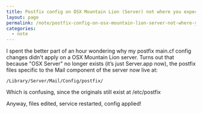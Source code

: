 ```yaml
---
title: Postfix config on OSX Mountain Lion (Server) not where you expect
layout: page
permalink: /note/postfix-config-on-osx-mountain-lion-server-not-where-you-expect/
categories:
  - note
---
```

I spent the better part of an hour wondering why my postfix main.cf config changes didn't apply on a OSX Mountain Lion server. Turns out that because "OSX Server" no longer exists (it’s just Server.app now), the postfix files specific to the Mail component of the server now live at:

    /Library/Server/Mail/Config/postfix/

Which is confusing, since the originals still exist at /etc/postfix

Anyway, files edited, service restarted, config applied!
